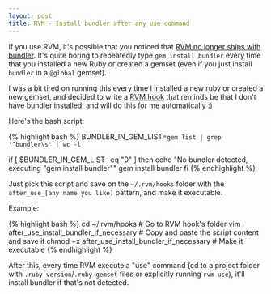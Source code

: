 ```yaml
---
layout: post
title: RVM - Install bundler after any use command
---
```


If you use RVM, it's possible that you noticed that [RVM no longer ships with bundler](https://github.com/rvm/rvm/issues/3366). It's quite boring to repeatedly type `gem install bundler` every time that you installed a new Ruby or created a gemset (even if you just install `bundler` in a `@global` gemset).

I was a bit tired on running this every time I installed a new ruby or created a new gemset, and decided to write a [RVM hook](https://rvm.io/workflow/hooks) that reminds be that I don't have bundler installed, and will do this for me automatically :)


Here's the bash script:

{% highlight bash %}
BUNDLER_IN_GEM_LIST=`gem list | grep '^bundler\s' | wc -l`

if [ $BUNDLER_IN_GEM_LIST -eq "0" ]
then
    echo "No bundler detected, executing \"gem install bundler\""
    gem install bundler
fi
{% endhighlight %}

Just pick this script and save on the `~/.rvm/hooks` folder with the `after_use_[any name you like]` pattern, and make it executable.

Example:

{% highlight bash %}
cd ~/.rvm/hooks # Go to RVM hook's folder
vim after_use_install_bundler_if_necessary # Copy and paste the script content and save it
chmod +x after_use_install_bundler_if_necessary # Make it executable
{% endhighlight %}

After this, every time RVM execute a "use" command (cd to a project folder with `.ruby-version`/`.ruby-gemset` files or explicitly running `rvm use`), it'll install bundler if that's not detected.
